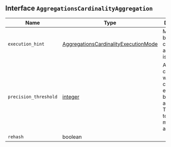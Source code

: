 ## Interface `AggregationsCardinalityAggregation`

| Name | Type | Description |
| - | - | - |
| `execution_hint` | [AggregationsCardinalityExecutionMode](./AggregationsCardinalityExecutionMode.md) | Mechanism by which cardinality aggregations is run. |
| `precision_threshold` | [integer](./integer.md) | A unique count below which counts are expected to be close to accurate. This allows to trade memory for accuracy. |
| `rehash` | boolean | &nbsp; |

